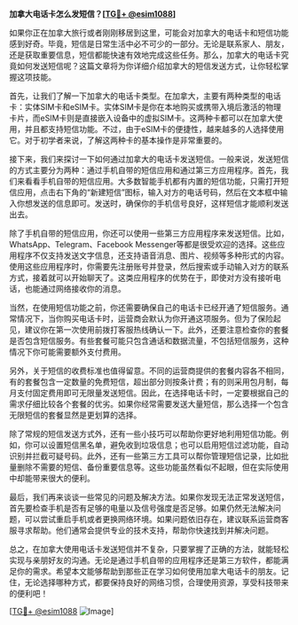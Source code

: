 **加拿大电话卡怎么发短信？[[TG💪+ @esim1088](https://t.me/s/esim1088)]**

如果你正在加拿大旅行或者刚刚移居到这里，可能会对加拿大的电话卡和短信功能感到好奇。毕竟，短信是日常生活中必不可少的一部分。无论是联系家人、朋友，还是获取重要信息，短信都能快速有效地完成这些任务。那么，加拿大的电话卡究竟如何发送短信呢？这篇文章将为你详细介绍加拿大的短信发送方式，让你轻松掌握这项技能。

首先，让我们了解一下加拿大的电话卡类型。在加拿大，主要有两种类型的电话卡：实体SIM卡和eSIM卡。实体SIM卡是你在本地购买或携带入境后激活的物理卡片，而eSIM卡则是直接嵌入设备中的虚拟SIM卡。这两种卡都可以在加拿大使用，并且都支持短信功能。不过，由于eSIM卡的便捷性，越来越多的人选择使用它。对于初学者来说，了解这两种卡的基本操作是非常重要的。

接下来，我们来探讨一下如何通过加拿大的电话卡发送短信。一般来说，发送短信的方式主要分为两种：通过手机自带的短信应用和通过第三方应用程序。首先，我们来看看手机自带的短信应用。大多数智能手机都有内置的短信功能，只需打开短信应用，点击右下角的“新建短信”图标，输入对方的电话号码，然后在文本框中输入你想发送的信息即可。发送时，确保你的手机信号良好，这样短信才能顺利发送出去。

除了手机自带的短信应用，你还可以使用一些第三方应用程序来发送短信。比如，WhatsApp、Telegram、Facebook Messenger等都是很受欢迎的选择。这些应用程序不仅支持发送文字信息，还支持语音消息、图片、视频等多种形式的内容。使用这些应用程序时，你需要先注册账号并登录，然后搜索或手动输入对方的联系方式，接着就可以开始聊天了。这类应用程序的优势在于，即使对方没有接听电话，也能通过网络接收你的消息。

当然，在使用短信功能之前，你还需要确保自己的电话卡已经开通了短信服务。通常情况下，当你购买电话卡时，运营商会默认为你开通这项服务。但为了保险起见，建议你在第一次使用前拨打客服热线确认一下。此外，还要注意检查你的套餐是否包含短信服务。有些套餐可能只包含通话和数据流量，不包括短信服务，这种情况下你可能需要额外支付费用。

另外，关于短信的收费标准也值得留意。不同的运营商提供的套餐内容各不相同，有的套餐包含一定数量的免费短信，超出部分则按条计费；有的则采用包月制，每月支付固定费用即可无限量发送短信。因此，在选择电话卡时，一定要根据自己的需求仔细比较各个套餐的优劣。如果你经常需要发送大量短信，那么选择一个包含无限短信的套餐显然是更划算的选择。

除了常规的短信发送方式外，还有一些小技巧可以帮助你更好地利用短信功能。例如，你可以设置短信黑名单，避免收到垃圾信息；也可以启用短信过滤功能，自动识别并拦截可疑号码。此外，还有一些第三方工具可以帮你管理短信记录，比如批量删除不需要的短信、备份重要信息等。这些功能虽然看似不起眼，但在实际使用中却能带来很大的便利。

最后，我们再来谈谈一些常见的问题及解决方法。如果你发现无法正常发送短信，首先要检查手机是否有足够的电量以及信号强度是否足够。如果仍然无法解决问题，可以尝试重启手机或者更换网络环境。如果问题依旧存在，建议联系运营商客服寻求帮助。他们通常会提供专业的技术支持，帮助你快速找到并解决问题。

总之，在加拿大使用电话卡发送短信并不复杂，只要掌握了正确的方法，就能轻松实现与亲朋好友的沟通。无论是通过手机自带的应用程序还是第三方软件，都能满足你的需求。希望本文能够帮助到那些正在学习如何使用加拿大电话卡的朋友。记住，无论选择哪种方式，都要保持良好的网络习惯，合理使用资源，享受科技带来的便利吧！

[[TG💪+ @esim1088](https://t.me/s/esim1088) ![Image](https://i.postimg.cc/4NQfJmqS/Snipaste-2025-05-13-00-14-12.png)]